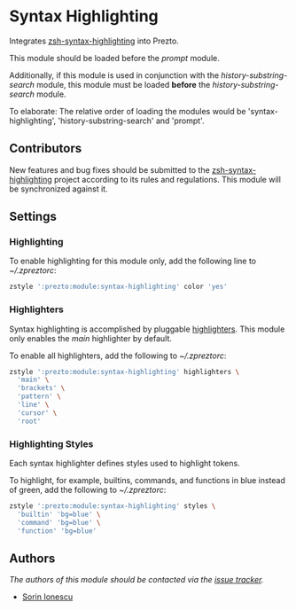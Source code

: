 # Syntax Highlighting

Integrates [zsh-syntax-highlighting][1] into Prezto.

This module should be loaded before the *prompt* module.

Additionally, if this module is used in conjunction with the
*history-substring-search* module, this module must be loaded **before** the
*history-substring-search* module.

To elaborate: The relative order of loading the modules would be
'syntax-highlighting', 'history-substring-search' and 'prompt'.

## Contributors

New features and bug fixes should be submitted to the
[zsh-syntax-highlighting][1] project according to its rules and regulations.
This module will be synchronized against it.

## Settings

### Highlighting

To enable highlighting for this module only, add the following line to
*~/.zpreztorc*:

```sh
zstyle ':prezto:module:syntax-highlighting' color 'yes'
```

### Highlighters

Syntax highlighting is accomplished by pluggable [highlighters][2]. This module
only enables the *main* highlighter by default.

To enable all highlighters, add the following to *~/.zpreztorc*:

```sh
zstyle ':prezto:module:syntax-highlighting' highlighters \
  'main' \
  'brackets' \
  'pattern' \
  'line' \
  'cursor' \
  'root'
```

### Highlighting Styles

Each syntax highlighter defines styles used to highlight tokens.

To highlight, for example, builtins, commands, and functions in blue instead of
green, add the following to *~/.zpreztorc*:

```sh
zstyle ':prezto:module:syntax-highlighting' styles \
  'builtin' 'bg=blue' \
  'command' 'bg=blue' \
  'function' 'bg=blue'
```

## Authors

*The authors of this module should be contacted via the [issue tracker][3].*

- [Sorin Ionescu](https://github.com/sorin-ionescu)

[1]: https://github.com/zsh-users/zsh-syntax-highlighting
[2]: https://github.com/zsh-users/zsh-syntax-highlighting/tree/master/highlighters
[3]: https://github.com/zsh-users/prezto/issues
